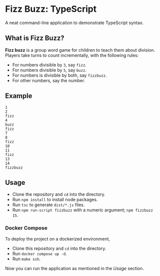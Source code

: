 # Fizz Buzz: TypeScript

A neat command-line application to demonstrate TypeScript syntax.

## What is Fizz Buzz?

**Fizz buzz** is a group word game for children to teach them about division.
Players take turns to count incrementally, with the following rules:

* For numbers divisible by `3`, say `fizz`.
* For numbers divisible by `5`, say `buzz`.
* For numbers is divisible by both, say `fizzbuzz`.
* For other numbers, say the number.

## Example

```
1
2
fizz
4
buzz
fizz
7
8
fizz
10
11
fizz
13
14
fizzbuzz
```

## Usage

* Clone the repository and `cd` into the directory.
* Run `npm install` to install node packages.
* Run `tsc` to generate `dist/*.js` files.
* Run `npm run-script fizzbuzz` with a numeric argument; `npm fizzbuzz 15`.

### Docker Compose

To deploy the project on a dockerized environment,

* Clone this repository and `cd` into the directory.
* Run `docker compose up -d`.
* Run `make ssh`.

Now you can run the application as mentioned in the _Usage_ section.